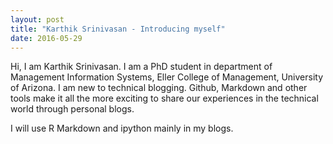 ```yaml
---
layout: post
title: "Karthik Srinivasan - Introducing myself"
date: 2016-05-29
---
```


Hi, I am Karthik Srinivasan. I am a PhD student in department of Management Information Systems, Eller College of Management, University of Arizona.
I am new to technical blogging. Github, Markdown and other tools make it all the more exciting to share our experiences in the technical world through personal blogs.

I will use R Markdown and ipython mainly in my blogs.
